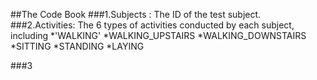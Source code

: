 ##The Code Book
###1.Subjects : The ID of the test subject.
###2.Activities: The 6 types of activities conducted by each subject, including
*'WALKING'
*WALKING_UPSTAIRS
*WALKING_DOWNSTAIRS
*SITTING
*STANDING
*LAYING

###3
